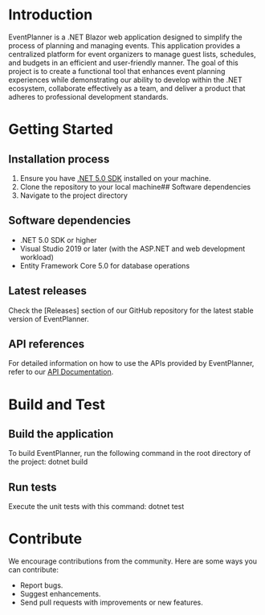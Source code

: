 # Introduction 
EventPlanner is a .NET Blazor web application designed to simplify the process of planning and managing events. This application provides a centralized platform for event organizers to manage guest lists, schedules, and budgets in an efficient and user-friendly manner. The goal of this project is to create a functional tool that enhances event planning experiences while demonstrating our ability to develop within the .NET ecosystem, collaborate effectively as a team, and deliver a product that adheres to professional development standards.

# Getting Started

## Installation process
1. Ensure you have [.NET 5.0 SDK](https://dotnet.microsoft.com/download/dotnet/5.0) installed on your machine.
2. Clone the repository to your local machine## Software dependencies
3. Navigate to the project directory

## Software dependencies

- .NET 5.0 SDK or higher
- Visual Studio 2019 or later (with the ASP.NET and web development workload)
- Entity Framework Core 5.0 for database operations

## Latest releases

Check the [Releases] section of our GitHub repository for the latest stable version of EventPlanner.

## API references

For detailed information on how to use the APIs provided by EventPlanner, refer to our [API Documentation](https://github.com/yourusername/EventPlanner/wiki).

# Build and Test

## Build the application

To build EventPlanner, run the following command in the root directory of the project:
dotnet build

## Run tests

Execute the unit tests with this command:
dotnet test

# Contribute
We encourage contributions from the community. Here are some ways you can contribute:
- Report bugs.
- Suggest enhancements.
- Send pull requests with improvements or new features.
